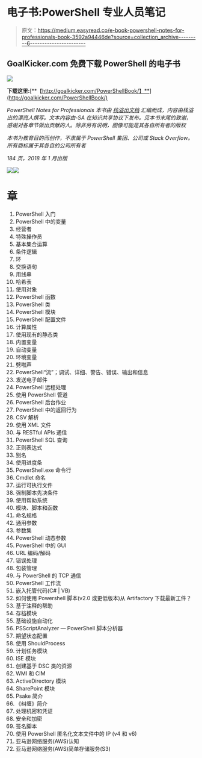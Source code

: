 # 电子书:PowerShell 专业人员笔记

> 原文：<https://medium.easyread.co/e-book-powershell-notes-for-professionals-book-3592a94446de?source=collection_archive---------6----------------------->

## GoalKicker.com 免费下载 PowerShell 的电子书

![](img/09105618054d985905a38884be2b0ea5.png)

**下载这里:**[**【http://goalkicker.com/PowerShellBook/】**](http://goalkicker.com/PowerShellBook/)

*PowerShell Notes for Professionals 本书由* [*栈溢出文档*](https://archive.org/details/documentation-dump.7z) *汇编而成，内容由栈溢出的漂亮人撰写。文本内容由-SA 在知识共享协议下发布。见本书末尾的致谢，感谢对各章节做出贡献的人。除非另有说明，图像可能是其各自所有者的版权*

*本书为教育目的而创作，不隶属于 PowerShell 集团、公司或 Stack Overflow。所有商标属于其各自的公司所有者*

*184 页，2018 年 1 月出版*

![](img/e9282d6adc6fe34f7457dc50a4a54948.png)![](img/a2f7b5c1324d2c116afca309d779bd4f.png)

# 章

1.  PowerShell 入门
2.  PowerShell 中的变量
3.  经营者
4.  特殊操作员
5.  基本集合运算
6.  条件逻辑
7.  环
8.  交换语句
9.  用线串
10.  哈希表
11.  使用对象
12.  PowerShell 函数
13.  PowerShell 类
14.  PowerShell 模块
15.  PowerShell 配置文件
16.  计算属性
17.  使用现有的静态类
18.  内置变量
19.  自动变量
20.  环境变量
21.  劈啪声
22.  PowerShell“流”；调试、详细、警告、错误、输出和信息
23.  发送电子邮件
24.  PowerShell 远程处理
25.  使用 PowerShell 管道
26.  PowerShell 后台作业
27.  PowerShell 中的返回行为
28.  CSV 解析
29.  使用 XML 文件
30.  与 RESTful APIs 通信
31.  PowerShell SQL 查询
32.  正则表达式
33.  别名
34.  使用进度条
35.  PowerShell.exe 命令行
36.  Cmdlet 命名
37.  运行可执行文件
38.  强制脚本先决条件
39.  使用帮助系统
40.  模块、脚本和函数
41.  命名规格
42.  通用参数
43.  参数集
44.  PowerShell 动态参数
45.  PowerShell 中的 GUI
46.  URL 编码/解码
47.  错误处理
48.  包装管理
49.  与 PowerShell 的 TCP 通信
50.  PowerShell 工作流
51.  嵌入托管代码(C# | VB)
52.  如何使用 Powershell 脚本(v2.0 或更低版本)从 Artifactory 下载最新工件？
53.  基于注释的帮助
54.  存档模块
55.  基础设施自动化
56.  PSScriptAnalyzer — PowerShell 脚本分析器
57.  期望状态配置
58.  使用 ShouldProcess
59.  计划任务模块
60.  ISE 模块
61.  创建基于 DSC 类的资源
62.  WMI 和 CIM
63.  ActiveDirectory 模块
64.  SharePoint 模块
65.  Psake 简介
66.  《纠缠》简介
67.  处理机密和凭证
68.  安全和加密
69.  签名脚本
70.  使用 PowerShell 匿名化文本文件中的 IP (v4 和 v6)
71.  亚马逊网络服务(AWS)认知
72.  亚马逊网络服务(AWS)简单存储服务(S3)